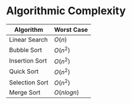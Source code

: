 # Algorithmic Complexity

| Algorithm | Worst Case |
|-----------|------------|
|Linear Search | $O(n)$  |
|Bubble Sort | $O(n^2)$ |
|Insertion Sort | $O(n^2)$ |
|Quick Sort | $O(n^2)$ |
|Selection Sort | $O(n^2)$ |
|Merge Sort | $O(n log n)$ |
